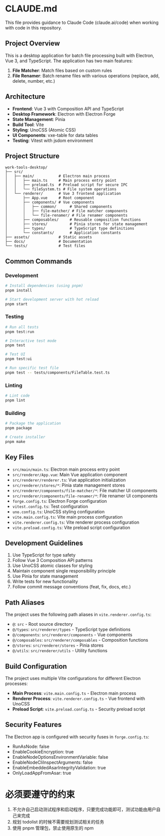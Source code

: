 # CLAUDE.md

This file provides guidance to Claude Code (claude.ai/code) when working with code in this repository.

## Project Overview

This is a desktop application for batch file processing built with Electron, Vue 3, and TypeScript. The application has two main features:

1. **File Matcher**: Match files based on custom rules
2. **File Renamer**: Batch rename files with various operations (replace, add, delete, number, etc.)

## Architecture

- **Frontend**: Vue 3 with Composition API and TypeScript
- **Desktop Framework**: Electron with Electron Forge
- **State Management**: Pinia
- **Build Tool**: Vite
- **Styling**: UnoCSS (Atomic CSS)
- **UI Components**: vxe-table for data tables
- **Testing**: Vitest with jsdom environment

## Project Structure

```
work-tools-desktop/
├── src/
│   ├── main/           # Electron main process
│   │   ├── main.ts     # Main process entry point
│   │   ├── preload.ts  # Preload script for secure IPC
│   │   └── fileSystem.ts # File system operations
│   └── renderer/       # Vue 3 frontend application
│       ├── App.vue     # Root component
│       ├── components/ # Vue components
│       │   ├── common/      # Shared components
│       │   ├── file-matcher/ # File matcher components
│       │   └── file-renamer/ # File renamer components
│       ├── composables/     # Reusable composition functions
│       ├── stores/          # Pinia stores for state management
│       ├── types/           # TypeScript type definitions
│       └── constants/       # Application constants
├── assets/             # Static assets
├── docs/               # Documentation
└── tests/              # Test files
```

## Common Commands

### Development

```bash
# Install dependencies (using pnpm)
pnpm install

# Start development server with hot reload
pnpm start
```

### Testing

```bash
# Run all tests
pnpm test:run

# Interactive test mode
pnpm test

# Test UI
pnpm test:ui

# Run specific test file
pnpm test -- tests/components/FileTable.test.ts
```

### Linting

```bash
# Lint code
pnpm lint
```

### Building

```bash
# Package the application
pnpm package

# Create installer
pnpm make
```

## Key Files

- `src/main/main.ts`: Electron main process entry point
- `src/renderer/App.vue`: Main Vue application component
- `src/renderer/renderer.ts`: Vue application initialization
- `src/renderer/stores/*`: Pinia state management stores
- `src/renderer/components/file-matcher/*`: File matcher UI components
- `src/renderer/components/file-renamer/*`: File renamer UI components
- `forge.config.ts`: Electron Forge configuration
- `vitest.config.ts`: Test configuration
- `uno.config.ts`: UnoCSS styling configuration
- `vite.main.config.ts`: Vite main process configuration
- `vite.renderer.config.ts`: Vite renderer process configuration
- `vite.preload.config.ts`: Vite preload script configuration

## Development Guidelines

1. Use TypeScript for type safety
2. Follow Vue 3 Composition API patterns
3. Use UnoCSS atomic classes for styling
4. Maintain component single responsibility principle
5. Use Pinia for state management
6. Write tests for new functionality
7. Follow commit message conventions (feat, fix, docs, etc.)

## Path Aliases

The project uses the following path aliases in `vite.renderer.config.ts`:
- `@`: `src` - Root source directory
- `@/types`: `src/renderer/types` - TypeScript type definitions
- `@/components`: `src/renderer/components` - Vue components
- `@/composables`: `src/renderer/composables` - Composition functions
- `@/stores`: `src/renderer/stores` - Pinia stores
- `@/utils`: `src/renderer/utils` - Utility functions

## Build Configuration

The project uses multiple Vite configurations for different Electron processes:
- **Main Process**: `vite.main.config.ts` - Electron main process
- **Renderer Process**: `vite.renderer.config.ts` - Vue frontend with UnoCSS
- **Preload Script**: `vite.preload.config.ts` - Security preload script

## Security Features

The Electron app is configured with security fuses in `forge.config.ts`:
- RunAsNode: false
- EnableCookieEncryption: true
- EnableNodeOptionsEnvironmentVariable: false
- EnableNodeCliInspectArguments: false
- EnableEmbeddedAsarIntegrityValidation: true
- OnlyLoadAppFromAsar: true

# 必须要遵守的约束

1. 不允许自己启动测试程序和启动程序，只要完成功能即可，测试功能由用户自己来完成
2. 规划 todolist 的时候不需要规划测试相关的任务
3. 使用 pnpm 管理包，禁止使用原生的 npm
